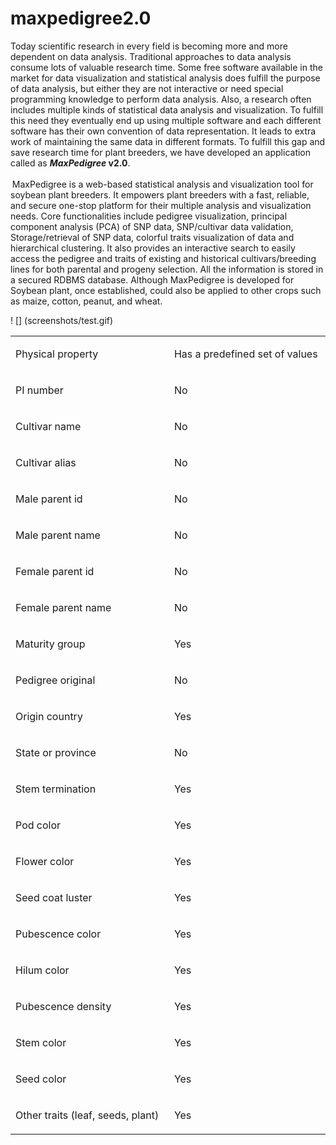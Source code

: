 # maxpedigree2.0
<p>Today scientific research in every field is becoming more and more dependent on data analysis. Traditional approaches to data analysis consume lots of valuable research time. Some free software available in the market for data visualization and statistical analysis does fulfill the purpose of data analysis, but either they are not interactive or need special programming knowledge to perform data analysis. Also, a research often includes multiple kinds of statistical data analysis and visualization. To fulfill this need they eventually end up using multiple software and each different software has their own convention of data representation. It leads to extra work of maintaining the same data in different formats. To fulfill this gap and save research time for plant breeders, we have developed an application called as <strong><em>MaxPedigree</em></strong><strong> v2.0</strong>.</p>
<p><strong><em><sup>&nbsp;</sup></em></strong>MaxPedigree is a web-based statistical analysis and visualization tool for soybean plant breeders. It empowers plant breeders with a fast, reliable, and secure one-stop platform for their multiple analysis and visualization needs. Core functionalities include pedigree visualization, principal component analysis (PCA) of SNP data, SNP/cultivar data validation, Storage/retrieval of SNP data, colorful traits visualization of data and hierarchical clustering. It also provides an interactive search to easily access the pedigree and traits of existing and historical cultivars/breeding lines for both parental and progeny selection. All the information is stored in a secured RDBMS database. Although MaxPedigree is developed for Soybean plant, once established, could also be applied to other crops such as maize, cotton, peanut, and wheat.</p>
! [] (screenshots/test.gif)
<table>
<tbody>
<tr>
<td width="312">
<p>Physical property</p>
</td>
<td width="312">
<p>Has a predefined set of values</p>
</td>
</tr>
<tr>
<td width="312">
<p>PI number</p>
</td>
<td width="312">
<p>No</p>
</td>
</tr>
<tr>
<td width="312">
<p>Cultivar name</p>
</td>
<td width="312">
<p>No</p>
</td>
</tr>
<tr>
<td width="312">
<p>Cultivar alias</p>
</td>
<td width="312">
<p>No</p>
</td>
</tr>
<tr>
<td width="312">
<p>Male parent id</p>
</td>
<td width="312">
<p>No</p>
</td>
</tr>
<tr>
<td width="312">
<p>Male parent name</p>
</td>
<td width="312">
<p>No</p>
</td>
</tr>
<tr>
<td width="312">
<p>Female parent id</p>
</td>
<td width="312">
<p>No</p>
</td>
</tr>
<tr>
<td width="312">
<p>Female parent name</p>
</td>
<td width="312">
<p>No</p>
</td>
</tr>
<tr>
<td width="312">
<p>Maturity group</p>
</td>
<td width="312">
<p>Yes</p>
</td>
</tr>
<tr>
<td width="312">
<p>Pedigree original</p>
</td>
<td width="312">
<p>No</p>
</td>
</tr>
<tr>
<td width="312">
<p>Origin country</p>
</td>
<td width="312">
<p>Yes</p>
</td>
</tr>
<tr>
<td width="312">
<p>State or province</p>
</td>
<td width="312">
<p>No</p>
</td>
</tr>
<tr>
<td width="312">
<p>Stem termination</p>
</td>
<td width="312">
<p>Yes</p>
</td>
</tr>
<tr>
<td width="312">
<p>Pod color</p>
</td>
<td width="312">
<p>Yes</p>
</td>
</tr>
<tr>
<td width="312">
<p>Flower color &nbsp;&nbsp;&nbsp;&nbsp;&nbsp;</p>
</td>
<td width="312">
<p>Yes</p>
</td>
</tr>
<tr>
<td width="312">
<p>Seed coat luster</p>
</td>
<td width="312">
<p>Yes</p>
</td>
</tr>
<tr>
<td width="312">
<p>Pubescence color</p>
</td>
<td width="312">
<p>Yes</p>
</td>
</tr>
<tr>
<td width="312">
<p>Hilum color</p>
</td>
<td width="312">
<p>Yes</p>
</td>
</tr>
<tr>
<td width="312">
<p>Pubescence density</p>
</td>
<td width="312">
<p>Yes</p>
</td>
</tr>
<tr>
<td width="312">
<p>Stem color</p>
</td>
<td width="312">
<p>Yes</p>
</td>
</tr>
<tr>
<td width="312">
<p>Seed color</p>
</td>
<td width="312">
<p>Yes</p>
</td>
</tr>
<tr>
<td width="312">
<p>Other traits (leaf, seeds, plant)</p>
</td>
<td width="312">
<p>Yes</p>
</td>
</tr>
</tbody>
</table>
